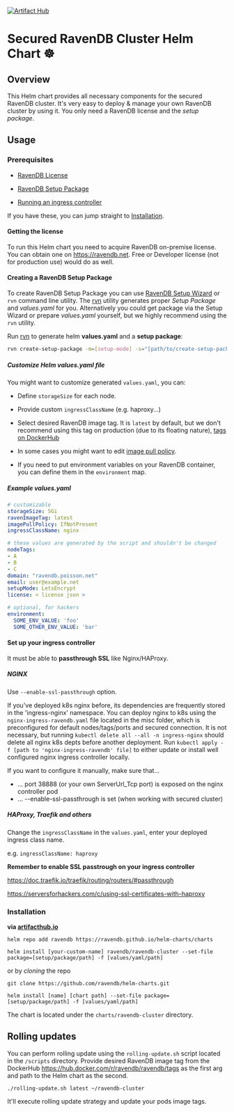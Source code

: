 [![Artifact Hub](https://img.shields.io/endpoint?url=https://artifacthub.io/badge/repository/ravendb-cluster)](https://artifacthub.io/packages/search?repo=ravendb-cluster)
# Secured RavenDB Cluster Helm Chart ☸️

## Overview
This Helm chart provides all necessary components for the secured RavenDB cluster. It's very easy to deploy & manage your own RavenDB cluster by using it. You only need a RavenDB license and the *setup package*.

## Usage

### Prerequisites

- [RavenDB License](#getting-the-license)

- [RavenDB Setup Package](#creating-a-ravendb-setup-package)

- [Running an ingress controller](#set-up-your-ingress-controller)

If you have these, you can jump straight to [Installation](#installation).

#### Getting the license

To run this Helm chart you need to acquire RavenDB on-premise license. You can obtain one on https://ravendb.net. Free or Developer license (not for production use) would do as well.

#### Creating a RavenDB Setup Package

To create RavenDB Setup Package you can use [RavenDB Setup Wizard](https://ravendb.net/docs/article-page/latest/csharp/start/installation/setup-wizard) or `rvn` command line utility. The [rvn](https://github.com/ravendb/ravendb/tree/v5.4/tools/rvn) utility generates proper *Setup Package* and *values.yaml* for you.
Alternatively you could get package via the Setup Wizard or prepare *values.yaml* yourself, but we highly recommend using the `rvn` utility.

Run [rvn](https://github.com/ravendb/ravendb/tree/v5.4/tools/rvn) to generate helm **values.yaml** and a **setup package**:

```bash
rvn create-setup-package -m=[setup-mode] -s="[path/to/create-setup-package-setup.json]" -o=[package output path] --generate-helm-values [yaml output path]
```

##### Customize Helm values.yaml file

You might want to customize generated `values.yaml`, you can:

- Define `storageSize` for each node.

- Provide custom `ingressClassName` (e.g. haproxy...)

- Select desired RavenDB image tag. It is `latest` by default, but we don't recommend using this tag on production (due to its floating nature), [tags on DockerHub](https://hub.docker.com/r/ravendb/ravendb/tags)

- In some cases you might want to edit [image pull policy](https://kubernetes.io/docs/concepts/containers/images/#image-pull-policy).

- If you need to put environment variables on your RavenDB container, you can define them in the `environment` map.

##### Example values.yaml

```yaml
# customizable
storageSize: 5Gi
ravenImageTag: latest
imagePullPolicy: IfNotPresent
ingressClassName: nginx

# these values are generated by the script and shouldn't be changed
nodeTags:
- A
- B
- C
domain: "ravendb.poisson.net"
email: user@example.net
setupMode: LetsEncrypt
license: < license json >

# optional, for hackers
environment:
  SOME_ENV_VALUE: 'foo'
  SOME_OTHER_ENV_VALUE: 'bar'
```

#### Set up your ingress controller

It must be able to **passthrough SSL** like Nginx/HAProxy.

##### NGINX

Use `--enable-ssl-passthrough` option.

If you've deployed k8s nginx before, its dependencies are frequently stored in the 'ingress-nginx' namespace.
You can deploy nginx to k8s using the `nginx-ingress-ravendb.yaml` file located in the misc folder, which is preconfigured for default nodes/tags/ports and secured connection.
It is not necessary, but running `kubectl delete all --all -n ingress-nginx` should delete all nginx k8s depts before another deployment.
Run `kubectl apply -f [path to 'nginx-ingress-ravendb' file]` to either update or install well configured nginx ingress controller locally.

If you want to configure it manually, make sure that...
- ... port 38888 (or your own ServerUrl_Tcp port) is exposed on the nginx controller pod
- ... --enable-ssl-passthrough is set (when working with secured cluster)

##### HAProxy, Traefik and others

Change the `ingressClassName` in the `values.yaml`, enter your deployed ingress class name.

e.g. `ingressClassName: haproxy`

**Remember to enable SSL passtrough on your ingress controller**

https://doc.traefik.io/traefik/routing/routers/#passthrough

https://serversforhackers.com/c/using-ssl-certificates-with-haproxy
 
### Installation

**via [artifacthub.io](https://artifacthub.io/packages/helm/ravendb-cluster/ravendb)**

```
helm repo add ravendb https://ravendb.github.io/helm-charts/charts

helm install [your-custom-name] ravendb/ravendb-cluster --set-file package=[setup/package/path] -f [values/yaml/path]
```

or by *cloning* the repo

```
git clone https://github.com/ravendb/helm-charts.git

helm install [name] [chart path] --set-file package=[setup/package/path] -f [values/yaml/path]
```

The chart is located under the `charts/ravendb-cluster` directory.

## Rolling updates

You can perform rolling update using the `rolling-update.sh` script located in the `/scripts` directory. Provide desired RavenDB image tag from the DockerHub https://hub.docker.com/r/ravendb/ravendb/tags as the first arg and path to the Helm chart as the second.

```
./rolling-update.sh latest ~/ravendb-cluster
```

It'll execute rolling update strategy and update your pods image tags.

